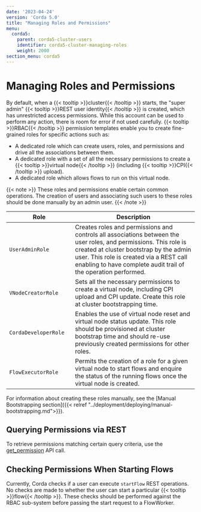 ```yaml
---
date: '2023-04-24'
version: 'Corda 5.0'
title: "Managing Roles and Permissions"
menu:
  corda5:
    parent: corda5-cluster-users
    identifier: corda5-cluster-managing-roles
    weight: 2000
section_menu: corda5
---
```

# Managing Roles and Permissions
By default, when a {{< tooltip >}}cluster{{< /tooltip >}} starts, the "super admin" {{< tooltip >}}REST user identity{{< /tooltip >}} is created, which has unrestricted access permissions.
While this account can be used to perform any action, there is room for error if not used carefully.
{{< tooltip >}}RBAC{{< /tooltip >}} permission templates enable you to create fine-grained roles for specific actions such as:

* A dedicated role which can create users, roles, and permissions and drive all the associations between them.
* A dedicated role with a set of all the necessary permissions to create a {{< tooltip >}}virtual node{{< /tooltip >}} (including {{< tooltip >}}CPI{{< /tooltip >}} upload).
* A dedicated role which allows flows to run on this virtual node.

{{< note >}}
These roles and permissions enable certain common operations.
The creation of users and associating such users to these roles should be done manually by an admin user.
{{< /note >}}

| <div style="width:160px">Role</div> | Description                                                                                                                                                                                                                                                              |
| ----------------------------------- | ------------------------------------------------------------------------------------------------------------------------------------------------------------------------------------------------------------------------------------------------------------------------ |
| `UserAdminRole`                     | Creates roles and permissions and controls all associations between the user roles, and permissions. This role is created at cluster bootstrap by the admin user. This role is created via a REST call enabling to have complete audit trail of the operation performed. |
| `VNodeCreatorRole`                  | Sets all the necessary permissions to create a virtual node, including CPI upload and CPI update. Create this role at cluster bootstrapping time.                                                                                                                        |
| `CordaDeveloperRole`                | Enables the use of virtual node reset and virtual node status update. This role should be provisioned at cluster bootstrap time and should re-use previously created permissions for other roles.                                                                         |
| `FlowExecutorRole`                  | Permits the creation of a role for a given virtual node to start flows and enquire the status of the running flows once the virtual node is created.                                                                                                                     |

For information about creating these roles manually, see the [Manual Bootstrapping section]({{< relref "../deployment/deploying/manual-bootstrapping.md">}}).

## Querying Permissions via REST

To retrieve permissions matching certain query criteria, use the [get_permission](../../reference/rest-api/openapi.html#tag/RBAC-Permission-API/operation/get_permission) API call.

## Checking Permissions When Starting Flows

Currently, Corda checks if a user can execute `startFlow` REST operations. No checks are made to whether the user can start a particular {{< tooltip >}}flow{{< /tooltip >}}. These checks should be performed against the RBAC sub-system before passing the start request to a FlowWorker.
